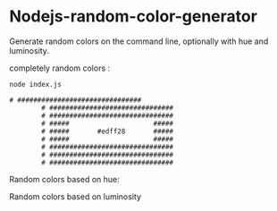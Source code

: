 # Nodejs-random-color-generator

Generate random colors on the command line, optionally with hue and luminosity.

completely random colors :

```
node index.js

# ###############################
        # ###############################
        # ###############################
        # #####                     #####
        # #####       #edff28       #####
        # #####                     #####
        # ###############################
        # ###############################
        # ###############################

```

Random colors based on hue:

Random colors based on luminosity
